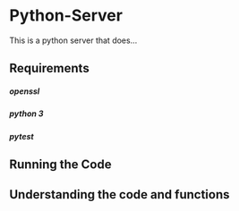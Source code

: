 # Python-Server

This is a python server that does...


## Requirements

##### openssl

##### python 3

##### pytest

## Running the Code

## Understanding the code and functions
